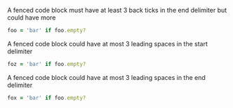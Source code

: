 
A fenced code block must have at least 3 back ticks in the end delimiter but could have more
~~~ruby
foo = 'bar' if foo.empty?
~~~~~~~~

A fenced code block could have at most 3 leading spaces in the start delimiter
   ```ruby
   foz = 'bar' if foo.empty?
```

A fenced code block could have at most 3 leading spaces in the end delimiter
  ```ruby
  fox = 'bar' if foo.empty?
```
